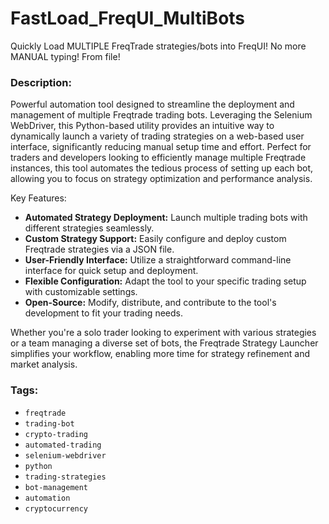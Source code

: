 # FastLoad_FreqUI_MultiBots
Quickly Load MULTIPLE FreqTrade strategies/bots into FreqUI! No more MANUAL typing! From file! 


### Description:
Powerful automation tool designed to streamline the deployment and management of multiple Freqtrade trading bots. Leveraging the Selenium WebDriver, this Python-based utility provides an intuitive way to dynamically launch a variety of trading strategies on a web-based user interface, significantly reducing manual setup time and effort. Perfect for traders and developers looking to efficiently manage multiple Freqtrade instances, this tool automates the tedious process of setting up each bot, allowing you to focus on strategy optimization and performance analysis.

Key Features:
- **Automated Strategy Deployment:** Launch multiple trading bots with different strategies seamlessly.
- **Custom Strategy Support:** Easily configure and deploy custom Freqtrade strategies via a JSON file.
- **User-Friendly Interface:** Utilize a straightforward command-line interface for quick setup and deployment.
- **Flexible Configuration:** Adapt the tool to your specific trading setup with customizable settings.
- **Open-Source:** Modify, distribute, and contribute to the tool's development to fit your trading needs.

Whether you're a solo trader looking to experiment with various strategies or a team managing a diverse set of bots, the Freqtrade Strategy Launcher simplifies your workflow, enabling more time for strategy refinement and market analysis.

### Tags:
- `freqtrade`
- `trading-bot`
- `crypto-trading`
- `automated-trading`
- `selenium-webdriver`
- `python`
- `trading-strategies`
- `bot-management`
- `automation`
- `cryptocurrency`
